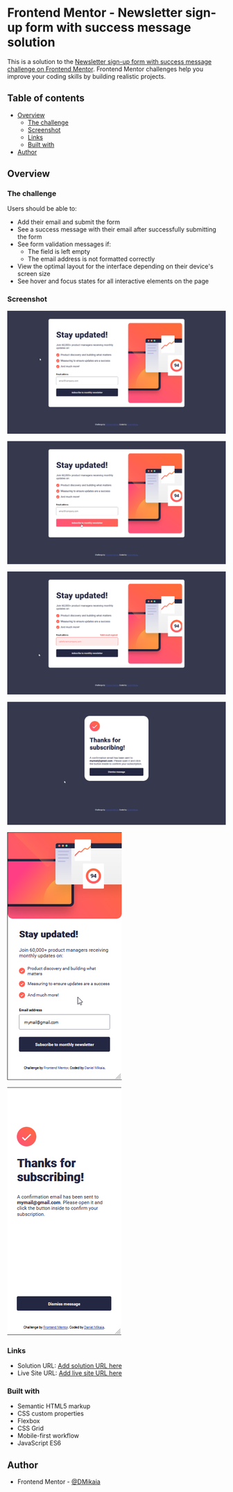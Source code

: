 # Frontend Mentor - Newsletter sign-up form with success message solution

This is a solution to the [Newsletter sign-up form with success message challenge on Frontend Mentor](https://www.frontendmentor.io/challenges/newsletter-signup-form-with-success-message-3FC1AZbNrv). Frontend Mentor challenges help you improve your coding skills by building realistic projects.

## Table of contents

- [Overview](#overview)
  - [The challenge](#the-challenge)
  - [Screenshot](#screenshot)
  - [Links](#links)
  - [Built with](#built-with)
- [Author](#author)

## Overview

### The challenge

Users should be able to:

- Add their email and submit the form
- See a success message with their email after successfully submitting the form
- See form validation messages if:
  - The field is left empty
  - The email address is not formatted correctly
- View the optimal layout for the interface depending on their device's screen size
- See hover and focus states for all interactive elements on the page

### Screenshot

![Desktop-preview](screenshot/desktop-preview.png)

![Desktop-active-state](screenshot/active-state.png)

![Desktop-error-state](screenshot/error-state.png)

![Desktop-succeed](screenshot/success-desktop.png)

![Mobile-preview](screenshot/mobile-preview.png)

![mobile-succeed](screenshot/success-mobile.png)

### Links

- Solution URL: [Add solution URL here](https://github.com/DMikaia/newsletter-sign-up)
- Live Site URL: [Add live site URL here](https://your-live-site-url.com)

### Built with

- Semantic HTML5 markup
- CSS custom properties
- Flexbox
- CSS Grid
- Mobile-first workflow
- JavaScript ES6

## Author

- Frontend Mentor - [@DMikaia](https://www.frontendmentor.io/profile/DMikaia)

